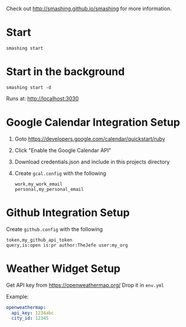Check out http://smashing.github.io/smashing for more information.

# Start

`smashing start`

# Start in the background

`smashing start -d`

Runs at: [http://localhost:3030](http://localhost:3030)

# Google Calendar Integration Setup

1. Goto https://developers.google.com/calendar/quickstart/ruby
2. Click "Enable the Google Calendar API"
3. Download credentials.json and include in this projects directory
4. Create `gcal.config` with the following

    ```
    work,my_work_email
    personal,my_personal_email
    ```

# Github Integration Setup

Create `github.config` with the following

```
token,my_github_api_token
query,is:open is:pr author:TheJefe user:my_org
```

# Weather Widget Setup
Get API key from https://openweathermap.org/
Drop it in `env.yml`

Example:
```yaml
openweathermap:
  api_key: 1234abc
  city_id: 12345
```
